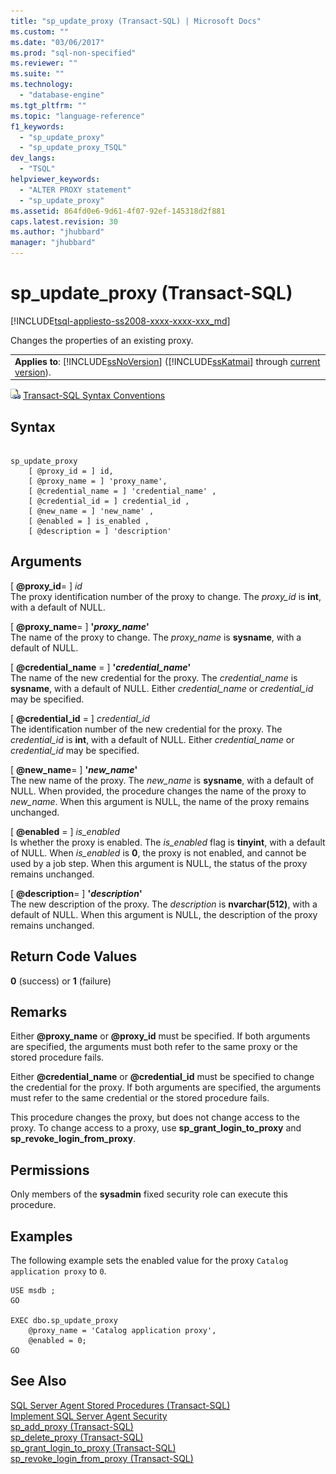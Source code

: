 ```yaml
---
title: "sp_update_proxy (Transact-SQL) | Microsoft Docs"
ms.custom: ""
ms.date: "03/06/2017"
ms.prod: "sql-non-specified"
ms.reviewer: ""
ms.suite: ""
ms.technology: 
  - "database-engine"
ms.tgt_pltfrm: ""
ms.topic: "language-reference"
f1_keywords: 
  - "sp_update_proxy"
  - "sp_update_proxy_TSQL"
dev_langs: 
  - "TSQL"
helpviewer_keywords: 
  - "ALTER PROXY statement"
  - "sp_update_proxy"
ms.assetid: 864fd0e6-9d61-4f07-92ef-145318d2f881
caps.latest.revision: 30
ms.author: "jhubbard"
manager: "jhubbard"
---
```

# sp_update_proxy (Transact-SQL)
[!INCLUDE[tsql-appliesto-ss2008-xxxx-xxxx-xxx_md](../../database-engine/configure/windows/includes/tsql-appliesto-ss2008-xxxx-xxxx-xxx-md.md)]

  Changes the properties of an existing proxy.  
  
||  
|-|  
|**Applies to**: [!INCLUDE[ssNoVersion](../../advanced-analytics/r-services/includes/ssnoversion-md.md)] ([!INCLUDE[ssKatmai](../../analysis-services/data-mining/includes/sskatmai-md.md)] through [current version](http://go.microsoft.com/fwlink/p/?LinkId=299658)).|  
  
 ![Topic link icon](../../database-engine/configure/windows/media/topic-link.gif "Topic link icon") [Transact-SQL Syntax Conventions](../Topic/Transact-SQL%20Syntax%20Conventions%20\(Transact-SQL\).md)  
  
## Syntax  
  
```  
  
sp_update_proxy   
    [ @proxy_id = ] id,  
    [ @proxy_name = ] 'proxy_name',  
    [ @credential_name = ] 'credential_name' ,  
    [ @credential_id = ] credential_id ,  
    [ @new_name = ] 'new_name' ,  
    [ @enabled = ] is_enabled ,  
    [ @description = ] 'description'  
```  
  
## Arguments  
 [ **@proxy_id**= ] *id*  
 The proxy identification number of the proxy to change. The *proxy_id* is **int**, with a default of NULL.  
  
 [ **@proxy_name**= ] **'***proxy_name***'**  
 The name of the proxy to change. The *proxy_name* is **sysname**, with a default of NULL.  
  
 [ **@credential_name** = ] **'***credential_name***'**  
 The name of the new credential for the proxy. The *credential_name* is **sysname**, with a default of NULL. Either *credential_name* or *credential_id* may be specified.  
  
 [ **@credential_id** = ] *credential_id*  
 The identification number of the new credential for the proxy. The *credential_id* is **int**, with a default of NULL. Either *credential_name* or *credential_id* may be specified.  
  
 [ **@new_name**= ] **'***new_name***'**  
 The new name of the proxy. The *new_name* is **sysname**, with a default of NULL. When provided, the procedure changes the name of the proxy to *new_name*. When this argument is NULL, the name of the proxy remains unchanged.  
  
 [ **@enabled** = ] *is_enabled*  
 Is whether the proxy is enabled. The *is_enabled* flag is **tinyint**, with a default of NULL. When *is_enabled* is **0**, the proxy is not enabled, and cannot be used by a job step. When this argument is NULL, the status of the proxy remains unchanged.  
  
 [ **@description**= ] **'***description***'**  
 The new description of the proxy. The *description* is **nvarchar(512)**, with a default of NULL. When this argument is NULL, the description of the proxy remains unchanged.  
  
## Return Code Values  
 **0** (success) or **1** (failure)  
  
## Remarks  
 Either **@proxy_name** or **@proxy_id** must be specified. If both arguments are specified, the arguments must both refer to the same proxy or the stored procedure fails.  
  
 Either **@credential_name** or **@credential_id** must be specified to change the credential for the proxy. If both arguments are specified, the arguments must refer to the same credential or the stored procedure fails.  
  
 This procedure changes the proxy, but does not change access to the proxy. To change access to a proxy, use **sp_grant_login_to_proxy** and **sp_revoke_login_from_proxy**.  
  
## Permissions  
 Only members of the **sysadmin** fixed security role can execute this procedure.  
  
## Examples  
 The following example sets the enabled value for the proxy `Catalog application proxy` to `0`.  
  
```  
USE msdb ;  
GO  
  
EXEC dbo.sp_update_proxy  
    @proxy_name = 'Catalog application proxy',  
    @enabled = 0;  
GO  
```  
  
## See Also  
 [SQL Server Agent Stored Procedures &#40;Transact-SQL&#41;](../../relational-databases/system-stored-procedures/sql-server-agent-stored-procedures-transact-sql.md)   
 [Implement SQL Server Agent Security](../Topic/Implement%20SQL%20Server%20Agent%20Security.md)   
 [sp_add_proxy &#40;Transact-SQL&#41;](../../relational-databases/system-stored-procedures/sp-add-proxy-transact-sql.md)   
 [sp_delete_proxy &#40;Transact-SQL&#41;](../../relational-databases/system-stored-procedures/sp-delete-proxy-transact-sql.md)   
 [sp_grant_login_to_proxy &#40;Transact-SQL&#41;](../../relational-databases/system-stored-procedures/sp-grant-login-to-proxy-transact-sql.md)   
 [sp_revoke_login_from_proxy &#40;Transact-SQL&#41;](../../relational-databases/system-stored-procedures/sp-revoke-login-from-proxy-transact-sql.md)  
  
  